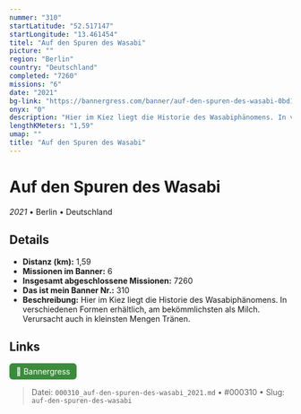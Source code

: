 ```yaml
---
nummer: "310"
startLatitude: "52.517147"
startLongitude: "13.461454"
titel: "Auf den Spuren des Wasabi"
picture: ""
region: "Berlin"
country: "Deutschland"
completed: "7260"
missions: "6"
date: "2021"
bg-link: "https://bannergress.com/banner/auf-den-spuren-des-wasabi-0bd1"
onyx: "0"
description: "Hier im Kiez liegt die Historie des Wasabiphänomens. In verschiedenen Formen erhältlich, am bekömmlichsten als Milch. Verursacht auch in kleinsten Mengen Tränen."
lengthKMeters: "1,59"
umap: ""
title: "Auf den Spuren des Wasabi"
---
```

# Auf den Spuren des Wasabi

*2021* • Berlin • Deutschland



## Details
- **Distanz (km):** 1,59
- **Missionen im Banner:** 6
- **Insgesamt abgeschlossene Missionen:** 7260
- **Das ist mein Banner Nr.:** 310
- **Beschreibung:** Hier im Kiez liegt die Historie des Wasabiphänomens. In verschiedenen Formen erhältlich, am bekömmlichsten als Milch. Verursacht auch in kleinsten Mengen Tränen.


## Links
<div style="margin-top: 0.5em;">
<a href="https://bannergress.com/banner/auf-den-spuren-des-wasabi-0bd1" target="_blank" style="display:inline-block;margin-right:8px;padding:6px 12px;background-color:#3c8b3c;color:white;text-decoration:none;border-radius:6px;">🔗 Bannergress</a>

</div>


> Datei: `000310_auf-den-spuren-des-wasabi_2021.md` • #000310 • Slug: `auf-den-spuren-des-wasabi`
